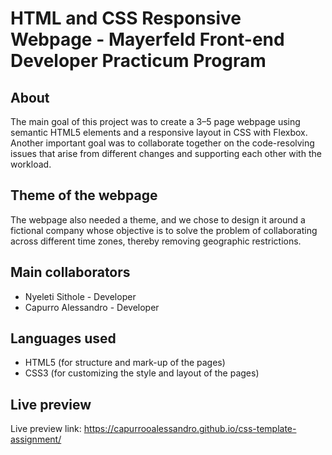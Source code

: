 # HTML and CSS Responsive Webpage - Mayerfeld Front-end Developer Practicum Program

## About
The main goal of this project was to create a 3–5 page webpage using semantic HTML5 elements and a responsive layout in CSS with Flexbox. Another important goal was to collaborate together on the code-resolving issues that arise from different changes and supporting each other with the workload.

## Theme of the webpage
The webpage also needed a theme, and we chose to design it around a fictional company whose objective is to solve the problem of collaborating across different time zones, thereby removing geographic restrictions.

## Main collaborators

- Nyeleti Sithole - Developer
- Capurro Alessandro - Developer

## Languages used

- HTML5 (for structure and mark-up of the pages)
- CSS3 (for customizing the style and layout of the pages)

## Live preview

Live preview link: https://capurrooalessandro.github.io/css-template-assignment/
